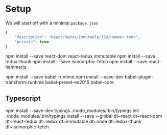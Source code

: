 # Setup
We will start off with a minimal ```package.json```
```js
{
    "description": "React/Redux/Immutable/TSX/Hammer todo",
    "private": true
}
```

npm install --save react-dom react-redux immutable
npm install --save redux-thunk
npm install --save isomorphic-fetch
npm install --save react-hammerjs

npm install --save babel-runtime
npm install --save-dev babel-plugin-transform-runtime babel-preset-es2015 babel-core

## Typescript
npm install --save-dev typings
./node_modules/.bin/typings init
./node_modules/.bin/typings install --save --global dt~react dt~react-dom dt~react-redux dt~redux dt~immutable dt~node dt~redux-thunk  dt~isomorphic-fetch
